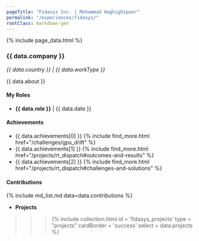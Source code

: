 ```yaml
---
pageTitle: "Fidasys Inc. | Mohammad Haghighipoor" 
permalink: "/experiences/fidasys/"
rootClass: markdown-gen
---
```


{% include page_data.html %}

### {{ data.company }}
_{{ data.country }} | {{ data.workType }}_

{{ data.about }}

#### My Roles
- **{{ data.role }}** &#124; {{ data.date }}

#### Achievements
- {{ data.achievements[0] }} {% include find_more.html href="/challenges/gps_drift" %}
- {{ data.achievements[1] }} {% include find_more.html href="/projects/rt_dispatch#outcomes-and-results" %}
- {{ data.achievements[2] }} {% include find_more.html href="/projects/rt_dispatch#challenges-and-solutions" %}

#### Contributions
{% include md_list.md data=data.contributions %}

- **Projects**
>>> {% include collection.html 
        id = 'fidasys_projects'
        type = "projects"
        cardBorder = 'success'
        select = data.projects
    %}